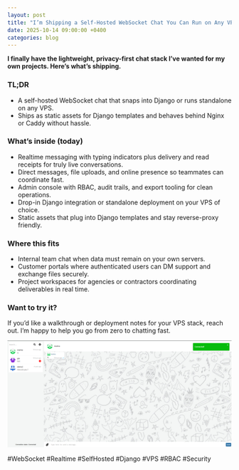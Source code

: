 ```yaml
---
layout: post
title: "I’m Shipping a Self-Hosted WebSocket Chat You Can Run on Any VPS"
date: 2025-10-14 09:00:00 +0400
categories: blog
---
```


**I finally have the lightweight, privacy-first chat stack I’ve wanted for my own projects. Here’s what’s shipping.**

### TL;DR

- A self-hosted WebSocket chat that snaps into Django or runs standalone on any VPS.
- Ships as static assets for Django templates and behaves behind Nginx or Caddy without hassle.

### What’s inside (today)

- Realtime messaging with typing indicators plus delivery and read receipts for truly live conversations.
- Direct messages, file uploads, and online presence so teammates can coordinate fast.
- Admin console with RBAC, audit trails, and export tooling for clean operations.
- Drop-in Django integration or standalone deployment on your VPS of choice.
- Static assets that plug into Django templates and stay reverse-proxy friendly.

### Where this fits

- Internal team chat when data must remain on your own servers.
- Customer portals where authenticated users can DM support and exchange files securely.
- Project workspaces for agencies or contractors coordinating deliverables in real time.

### Want to try it?

If you’d like a walkthrough or deployment notes for your VPS stack, reach out. I’m happy to help you go from zero to
chatting fast.

![img.png](/img/blog/chat_screenshot.png)

#WebSocket #Realtime #SelfHosted #Django #VPS #RBAC #Security
